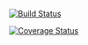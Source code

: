 [![Build Status](https://travis-ci.com/marcoDallas/TOSSecondoAssigment.svg?branch=master)](https://travis-ci.com/marcoDallas/TOSSecondoAssigment)


[![Coverage Status](https://coveralls.io/repos/github/marcoDallas/TOSSecondoAssigment/badge.svg?branch=master)](https://coveralls.io/github/marcoDallas/TOSSecondoAssigment?branch=master)